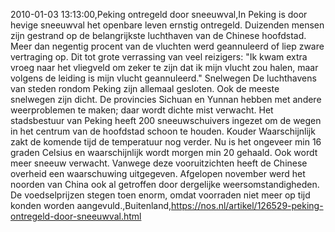 2010-01-03 13:13:00,Peking ontregeld door sneeuwval,In Peking is door hevige sneeuwval het openbare leven ernstig ontregeld. Duizenden mensen zijn gestrand op de belangrijkste luchthaven van de Chinese hoofdstad. Meer dan negentig procent van de vluchten werd geannuleerd of liep zware vertraging op. Dit tot grote verrassing van veel reizigers: "Ik kwam extra vroeg naar het vliegveld om zeker te zijn dat ik mijn vlucht zou halen, maar volgens de leiding is mijn vlucht geannuleerd." Snelwegen De luchthavens van steden rondom Peking zijn allemaal gesloten. Ook de meeste snelwegen zijn dicht. De provincies Sichuan en Yunnan hebben met andere weerproblemen te maken; daar wordt dichte mist verwacht. Het stadsbestuur van Peking heeft 200 sneeuwschuivers ingezet om de wegen in het centrum van de hoofdstad schoon te houden. Kouder Waarschijnlijk zakt de komende tijd de temperatuur nog verder. Nu is het ongeveer min 16 graden Celsius en waarschijnlijk wordt morgen min 20 gehaald. Ook wordt meer sneeuw verwacht. Vanwege deze vooruitzichten heeft de Chinese overheid een waarschuwing uitgegeven. Afgelopen november werd het noorden van China ook al getroffen door dergelijke weersomstandigheden. De voedselprijzen stegen toen enorm, omdat voorraden niet meer op tijd konden worden aangevuld.,Buitenland,https://nos.nl/artikel/126529-peking-ontregeld-door-sneeuwval.html